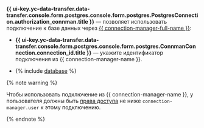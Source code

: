 **{{ ui-key.yc-data-transfer.data-transfer.console.form.postgres.console.form.postgres.PostgresConnection.authorization_connman.title }}** — позволяет использовать подключение к базе данных через [{{ connection-manager-full-name }}](../../../../../metadata-hub/quickstart/connection-manager.md):

* **{{ ui-key.yc-data-transfer.data-transfer.console.form.postgres.console.form.postgres.ConnmanConnection.connection_id.title }}** — укажите идентификатор подключения из {{ connection-manager-name }}.

* {% include [database](../../../fields/postgresql/ui/database.md) %}

{% note warning %}

Чтобы использовать подключение из {{ connection-manager-name }}, у пользователя должны быть [права доступа](../../../../../metadata-hub/operations/connection-access.md) не ниже `connection-manager.user` к этому подключению.

{% endnote %}

